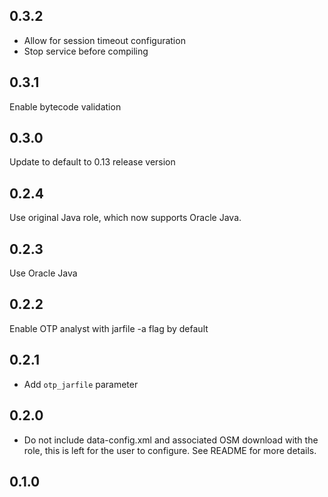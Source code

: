 ## 0.3.2

 - Allow for session timeout configuration
 - Stop service before compiling

## 0.3.1

Enable bytecode validation

## 0.3.0

Update to default to 0.13 release version

## 0.2.4

Use original Java role, which now supports Oracle Java.

## 0.2.3

Use Oracle Java

## 0.2.2

Enable OTP analyst with jarfile -a flag by default

## 0.2.1

- Add `otp_jarfile` parameter

## 0.2.0

- Do not include data-config.xml and associated OSM download with the role,
    this is left for the user to configure. See README for more details.

## 0.1.0
